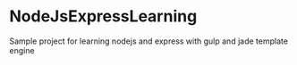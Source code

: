 # NodeJsExpressLearning
Sample project for learning nodejs and express with gulp and jade template engine
